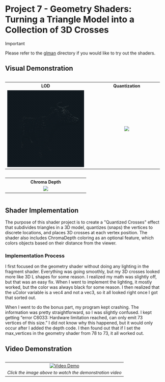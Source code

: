 # Project 7 - Geometry Shaders: Turning a Triangle Model into a Collection of 3D Crosses

> [!IMPORTANT]
> Please refer to the [glman](.././glman) directory if you would like to try out the shaders.

## Visual Demonstration

<div align="center" style="overflow-x: auto;">
  <table>
    <tr>
      <th style="min-width: 250px; text-align: center">LOD</th>
      <th style="min-width: 250px; text-align: center">Quantization</th>
      <th style="min-width: 250px; text-align: center">Cross Size</th>
    </tr>
    <tr>
      <td align="center"><img src="https://github.com/johnklucinec/Computer-Graphics-Shaders/blob/main/.images/LOD.gif?raw=true" width="250"></td>
      <td align="center"><img src="https://github.com/johnklucinec/Computer-Graphics-Shaders/blob/main/.images/quant.gif?raw=true" width="250"></td>
      <td align="center"><img src="https://github.com/johnklucinec/Computer-Graphics-Shaders/blob/main/.images/size.gif?raw=true" width="250"></td>
    </tr>
  </table>
</div>

<div align="center" style="overflow-x: auto;">
  <table>
    <tr>
      <th style="min-width: 250px; text-align: center">Chroma Depth</th>
    </tr>
    <tr>
      <td align="center"><img src="https://github.com/johnklucinec/Computer-Graphics-Shaders/blob/main/.images/rainbow.gif?raw=true" width="250"></td>
    </tr>
  </table>
</div>

## Shader Implementation

The purpose of this shader project is to create a "Quantized Crosses" effect that subdivides triangles in a 3D model, quantizes (snaps) the vertices to discrete locations, and places 3D crosses at each vertex position.
The shader also includes ChromaDepth coloring as an optional feature, which colors objects based on their distance from the viewer.

### Implementation Process

I first focused on the geometry shader without doing any lighting in the fragment shader. Everything was
going smoothly, but my 3D crosses looked more like 3D L shapes for some reason. I realized my math was
slightly off, but that was an easy fix. When I went to implement the lighting, it mostly worked, but the
color was always black for some reason. I then realized that the uColor variable is a vec4 and not a vec3,
so it all looked right once I got that sorted out.

When I went to do the bonus part, my program kept crashing. The information was pretty straightforward,
so I was slightly confused. I kept getting “error C6033: Hardware limitation reached, can only emit 73
vertices of this size.” I did not know why this happened, but it would only occur after I added the depth
code. I then found out that if I set the max_vertices in the geometry shader from 78 to 73, it all worked out.

## Video Demonstration

<div align="center" style="overflow-x: auto;">
  <table>
    <tr>
      <td align="center">
        <a href="https://www.youtube.com/watch?v=EjOzJnFdbso">
          <img src="https://img.youtube.com/vi/EjOzJnFdbso/0.jpg" width="450" alt="Video Demo">
        </a>
      </td>
    </tr>
    <tr>
      <td align="center"><i>Click the image above to watch the demonstration video</i></td>
    </tr>
  </table>
</div>
